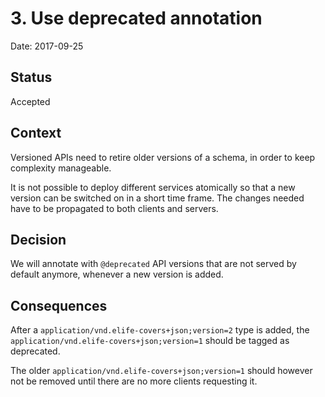 # 3. Use deprecated annotation

Date: 2017-09-25

## Status

Accepted

## Context

Versioned APIs need to retire older versions of a schema, in order to keep complexity manageable.

It is not possible to deploy different services atomically so that a new version can be switched on in a short time frame. The changes needed have to be propagated to both clients and servers.

## Decision

We will annotate with `@deprecated` API versions that are not served by default anymore, whenever a new version is added.

## Consequences

After a `application/vnd.elife-covers+json;version=2` type is added, the `application/vnd.elife-covers+json;version=1` should be tagged as deprecated.

The older `application/vnd.elife-covers+json;version=1` should however not be removed until there are no more clients requesting it.
